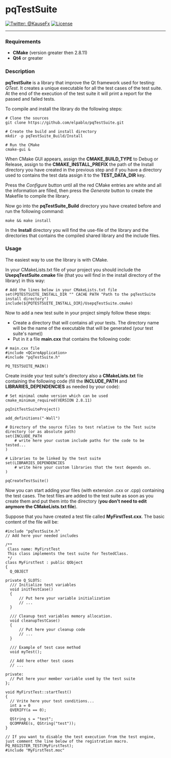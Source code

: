 # pqTestSuite

[![Twitter: @KauseFx](http://img.shields.io/badge/contact-@quadrani-blue.svg?style=flat)](https://twitter.com/quadrani)
[![License](https://img.shields.io/hexpm/l/plug.svg?style=flat)](http://www.apache.org/licenses/LICENSE-2.0)

-------
### Requirements
- **CMake** (version greater then 2.8.11)
- **Qt4** or greater

### Description
**pqTestSuite** is a library that improve the Qt framework used for testing: *QTest*. It creates a unique executable for all the test cases of the test suite. At the end of the execution of the test suite it will print a report for the passed and failed tests.

To compile and install the library do the following steps:
```
# Clone the sources
git clone https://github.com/elpablo/pqTestSuite.git

# Create the build and install directory
mkdir -p pqTestSuite_Build/Install

# Run the CMake
cmake-gui &
```
When CMake GUI appears, assign the **CMAKE_BUILD_TYPE** to Debug or Release, assign to the **CMAKE_INSTALL_PREFIX** the path of the Install directory you have created in the previous step and if you have a directory used to contains the test data assign it to the **TEST_DATA_DIR** key.

Press the *Configure* button until all the red CMake entries are white and all the information are filled, then press the *Generate* button to create the Makefile to compile the library.

Now go into the **pqTestSuite_Build** directory you have created before and run the following command:
```
make && make install
```
In the **Install** directory you will find the use-file of the library and the directories that contains the compiled shared library and the include files.

### Usage
The easiest way to use the library is with CMake.

In your CMakeLists.txt file of your project you should include the **UsepqTestSuite.cmake** file (that you will find in the install directory of the library) in this way:

```
# Add the lines below in your CMakeLists.txt file
set(PQTESTSUITE_INSTALL_DIR "" CACHE PATH "Path to the pqTestSuite install directory")
include(${PQTESTSUITE_INSTALL_DIR}/UsepqTestSuite.cmake)
```

Now to add a new test suite in your project simply follow these steps:
- Create a directory that will contains all your tests. The directory name will be the name of the executable that will be generated (your test suite's name))
- Put in it a file **main.cxx** that contains the following code:

```
# main.cxx file
#include <QCoreApplication>
#include "pqTestSuite.h"

PQ_TESTSUITE_MAIN()
```

Create inside your test suite's directory also a **CMakeLists.txt** file containing the following code (fill the **INCLUDE_PATH** and **LIBRARIES_DEPENDENCIES** as needed by your code):

```
# Set minimal cmake version which can be used
cmake_minimum_required(VERSION 2.8.11)

pqInitTestSuiteProject()

add_definitions("-Wall")

# Directory of the source files to test relative to the Test suite directory (or as absolute path)
set(INCLUDE_PATH
    # write here your custom include paths for the code to be tested...
)

# Libraries to be linked by the test suite
set(LIBRARIES_DEPENDENCIES
    # write here your custom libraries that the test depends on.
)

pqCreateTestSuite()
```

Now you can start adding your files (with extension .cxx or .cpp) containing the test cases. The test files are added to the test suite as soon as you create them and put them into the directory (**you don't need to edit anymore the CMakeLists.txt file**).

Suppose that you have created a test file called **MyFirstTest.cxx**. The basic content of the file will be:

```
#include "pqTestSuite.h"
// Add here your needed includes

/**
 Class name: MyFirstTest
 This class implements the test suite for TestedClass.
 */
class MyFirstTest : public QObject
{
  Q_OBJECT

private Q_SLOTS:
  /// Initialize test variables
  void initTestCase()
  {
      // Put here your variable initialization
      // ...
  }

  /// Cleanup test variables memory allocation.
  void cleanupTestCase()
  {
      // Put here your cleanup code
      // ...
  }

  /// Example of test case method
  void myTest();

  // Add here other test cases
  // ...

private:
  // Put here your member variable used by the test suite
};

void MyFirstTest::startTest()
{
  // Vrite here your test conditions...
  int a = 0
  QVERIFY(a == 0);

  QString s = "test";
  QCOMPARE(s, QString("test"));
}

// If you want to disable the test execution from the test engine, just comment the line below of the registration macro.
PQ_REGISTER_TEST(MyFirstTest);
#include "MyFirstTest.moc"
```

